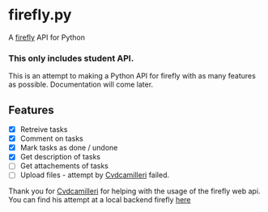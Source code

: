 # firefly.py
A [firefly](https://fireflylearning.com/) API for Python

### This only includes student API.

This is an attempt to making a Python API for firefly with as many features as possible. Documentation will come later.

## Features
- [x] Retreive tasks
- [x] Comment on tasks
- [x] Mark tasks as done / undone
- [x] Get description of tasks
- [ ] Get attachements of tasks
- [ ] Upload files - attempt by [Cvdcamilleri](https://github.com/Cvdcamilleri/) failed.

Thank you for [Cvdcamilleri](https://github.com/Cvdcamilleri/) for helping with the usage of the firefly web api. You can find his attempt at a local backend firefly [here](https://github.com/Cvdcamilleri/fireflyd/)